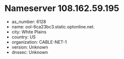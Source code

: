# Nameserver 108.162.59.195

* as_number: 6128
* name: ool-6ca23bc3.static.optonline.net.
* city: White Plains
* country: US
* organization: CABLE-NET-1
* version: Unknown
* dnssec: Unknown
